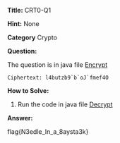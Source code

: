 **Title:** CRT0-Q1

**Hint:** None

**Category** Crypto

**Question:**

The question is in java file [Encrypt](./Encrypt.java)
```
Ciphertext: l4butzb9`b`oJ`fmef4O
```

**How to Solve:**
1. Run the code in java file [Decrypt](./Decrypt.java)

**Answer:**
 
flag{N3edle_In_a_8aysta3k}